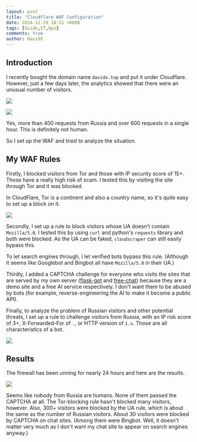 ```yaml
---
layout: post
title: "Cloudflare WAF Configuration"
date: 2024-12-29 18:51 +0800
tags: [Guide,IT,Ops]
comments: true
author: DavidX
---
```

## Introduction

I recently bought the domain name `davidx.top` and put it under Cloudflare. However, just a few days later, the analytics showed that there were an unusual number of visitors.

![](https://blog.davidx.top/images/pic2024122901.jpg)


![](https://blog.davidx.top/images/pic2024122905.jpg)

Yes, more than 400 requests from Russia and over 600 requests in a single hour. This is definitely not human.

So I set up the WAF and tried to analyze the situation.

## My WAF Rules

Firstly, I blocked visitors from Tor and those with IP security score of 15+. Those have a really high risk of scam. I tested this by visiting the site through Tor and it was blocked.

In CloudFlare, Tor is a continent and also a country name, so it's quite easy to set up a block on it.

![](https://blog.davidx.top/images/pic2024122902.jpg)

Secondly, I set up a rule to block visitors whose UA doesn't contain `Mozilla/5.0`. I tested this by using `curl` and python's `requests` library and both were blocked. As the UA can be faked, `cloudscraper` can still easily bypass this.

To let search engines through, I let verified bots bypass this rule. (Although it seems like Googlebot and Bingbot all have `Mozilla/5.0` in their UA.)

Thirdly, I added a CAPTCHA challenge for everyone who visits the sites that are served by my own server ([flask-gpt](https://chat.davidx.top) and [free-chat](https://free-chat.davidx.top)) because they are a demo site and a free AI service respectively. I don't want them to be abused by bots (for example, reverse-engineering the AI to make it become a public API).

Finally, to analyze the problem of Russian visitors and other potential threats, I set up a rule to challenge visitors from Russia, with an IP risk score of 3+, X-Forwarded-For of `.`, or HTTP version of `1.x`. Those are all characteristics of a bot.

![](https://blog.davidx.top/images/pic2024122903.jpg)

## Results

The firewall has been unning for nearly 24 hours and here are the results.

![](https://blog.davidx.top/images/pic2024122904.jpg)

Seems like nobody from Russia are humans. None of them passed the CAPTCHA at all. The Tor-blocking rule hasn't blocked many visitors, however. Also, 300+ visitors were blocked by the UA rule, which is about the same as the number of Russian visitors. About 30 visitors were blocked by CAPTCHA on chat sites. (Among them were Bingbot. Well, it doesn't matter very much as I don't want my chat site to appear on search engines anyway.)